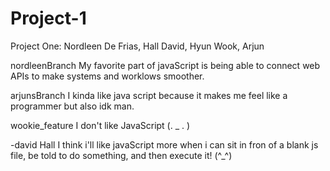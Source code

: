 # Project-1
Project One: Nordleen De Frias, Hall David, Hyun Wook, Arjun


nordleenBranch
My favorite part of javaScript is being able to connect web APIs to make systems and worklows smoother.

arjunsBranch
I kinda like java script because it makes me feel like a programmer but also idk man.

wookie_feature
I don't like JavaScript (. _ . )

-david Hall
I think i'll like javaScript more when i can sit in fron of a blank js file, be told to do something, and then execute it! (^_^)
